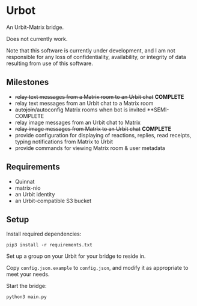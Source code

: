 # Urbot

An Urbit-Matrix bridge.

Does not currently work.

Note that this software is currently under development, and I am not responsible for any loss of confidentiality, availability, or integrity of data resulting from use of this software.

## Milestones

* ~~relay text messages from a Matrix room to an Urbit chat~~ **COMPLETE**
* relay text messages from an Urbit chat to a Matrix room
* ~~autojoin~~/autoconfig Matrix rooms when bot is invited **SEMI-COMPLETE
* relay image messages from an Urbit chat to Matrix
* ~~relay image messages from Matrix to an Urbit chat~~ **COMPLETE**
* provide configuration for displaying of reactions, replies, read receipts, typing notifications from Matrix to Urbit
* provide commands for viewing Matrix room & user metadata

## Requirements

* Quinnat
* matrix-nio
* an Urbit identity
* an Urbit-compatible S3 bucket

## Setup

Install required dependencies:

`pip3 install -r requirements.txt`

Set up a group on your Urbit for your bridge to reside in.

Copy `config.json.example` to `config.json`, and modify it as appropriate to meet your needs.

Start the bridge:

`python3 main.py`
